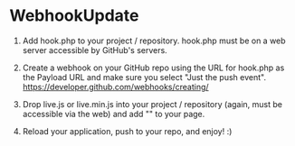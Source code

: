 # WebhookUpdate

1. Add hook.php to your project / repository. hook.php must be on a web server accessible by GitHub's servers.

2. Create a webhook on your GitHub repo using the URL for hook.php as the Payload URL and make sure you select "Just the push event". https://developer.github.com/webhooks/creating/

3. Drop live.js or live.min.js into your project / repository (again, must be accessible via the web) and add "<script src="http://yourdomain.com/pathtoyourproject/live.min.js"></script>" to your page.

4. Reload your application, push to your repo, and enjoy! :)